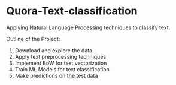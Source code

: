 # Quora-Text-classification

Applying Natural Language Processing techniques to classify text.

Outline of the Project:

1. Download and explore the data
2. Apply text preprocessing techniques
3. Implement BoW for text vectorization
4. Train ML Models for text classification
5. Make predictions on the test data 
